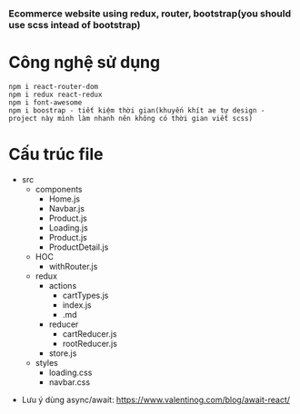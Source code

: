 ### Ecommerce website using redux, router, bootstrap(you should use scss intead of bootstrap)

# Công nghệ sử dụng
    npm i react-router-dom
    npm i redux react-redux
    npm i font-awesome
    npm i boostrap - tiết kiệm thời gian(khuyến khít ae tự design - project này mình làm nhanh nên không có thời gian viết scss)
# Cấu trúc file
- src
    - components
        - Home.js
        - Navbar.js
        - Product.js
        - Loading.js
        - Product.js
        - ProductDetail.js
    - HOC
        - withRouter.js
    - redux
        - actions
            - cartTypes.js
            - index.js
            - .md
        - reducer
            - cartReducer.js
            - rootReducer.js
        - store.js
    - styles
        - loading.css
        - navbar.css
* Lưu ý dùng async/await: https://www.valentinog.com/blog/await-react/

